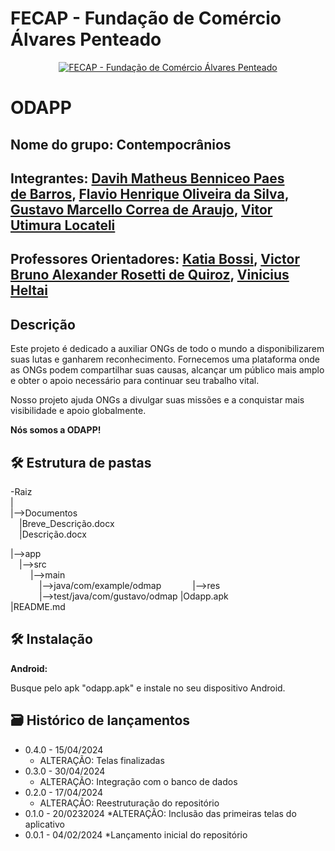 # FECAP - Fundação de Comércio Álvares Penteado

<p align="center">
<a href= "https://www.fecap.br/"><img src="https://encrypted-tbn0.gstatic.com/images?q=tbn:ANd9GcRhZPrRa89Kma0ZZogxm0pi-tCn_TLKeHGVxywp-LXAFGR3B1DPouAJYHgKZGV0XTEf4AE&usqp=CAU" alt="FECAP - Fundação de Comércio Álvares Penteado" border="0"></a>
</p>

# ODAPP

## Nome do grupo: Contempocrânios

## Integrantes: <a href="https://www.linkedin.com/in/davih-paes-de-barros/">Davih Matheus Benniceo Paes de Barros</a>, <a href="https://www.linkedin.com/in/flavio-henrique-oliveira-090985235/">Flavio Henrique Oliveira da Silva</a>, <a href="https://www.linkedin.com/in/gustavomarcello/">Gustavo Marcello Correa de Araujo</a>, <a href="https://www.linkedin.com/in/vitor-utimura-locateli-3b8647292/">Vitor Utimura Locateli</a>
## Professores Orientadores: <a href="https://www.linkedin.com/in/katia-bossi/">Katia Bossi</a>, <a href="https://www.linkedin.com/in/victorbarq/">Victor Bruno Alexander Rosetti de Quiroz</a>, <a href="https://www.linkedin.com/in/vheltai/">Vinicius Heltai</a>


## Descrição
<p>Este projeto é dedicado a auxiliar ONGs de todo o mundo a disponibilizarem suas lutas e ganharem reconhecimento. Fornecemos uma plataforma onde as ONGs podem compartilhar suas causas, alcançar um público mais amplo e obter o apoio necessário para continuar seu trabalho vital.</p>

<p>Nosso projeto ajuda ONGs a divulgar suas missões e a conquistar mais visibilidade e apoio globalmente.</p>

<p class="center"><strong>Nós somos a ODAPP!</strong></p>

## 🛠 Estrutura de pastas

-Raiz<br>
|<br>
|-->Documentos<br>
  &emsp;|Breve_Descrição.docx<br>
  &emsp;|Descrição.docx<br>
  
|-->app<br>
  &emsp;|-->src<br>
  &emsp; &emsp;|-->main<br>
  &emsp; &emsp;&emsp;|-->java/com/example/odmap
  &emsp; &emsp;&emsp;|-->res<br>
  &emsp; &emsp;&emsp;|-->test/java/com/gustavo/odmap
|Odapp.apk<br>
|README.md<br>


## 🛠 Instalação

<b>Android:</b>

Busque pelo apk "odapp.apk" e instale no seu dispositivo Android.

## 🗃 Histórico de lançamentos
* 0.4.0 - 15/04/2024
    * ALTERAÇÃO: Telas finalizadas
* 0.3.0 - 30/04/2024
  * ALTERAÇÃO: Integração com o banco de dados
* 0.2.0 - 17/04/2024
    * ALTERAÇÃO: Reestruturação do repositório
* 0.1.0 - 20/0232024
    *ALTERAÇÃO: Inclusão das primeiras telas do aplicativo
* 0.0.1 - 04/02/2024
    *Lançamento inicial do repositório

